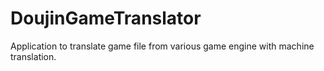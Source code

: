# DoujinGameTranslator
Application to translate game file from various game engine with machine translation.
